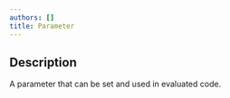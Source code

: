 ```yaml
---
authors: []
title: Parameter
---
```


## Description

A parameter that can be set and used in evaluated code.
